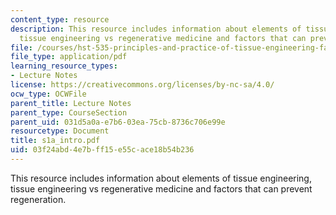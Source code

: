 ```yaml
---
content_type: resource
description: This resource includes information about elements of tissue engineering,
  tissue engineering vs regenerative medicine and factors that can prevent regeneration.
file: /courses/hst-535-principles-and-practice-of-tissue-engineering-fall-2004/03f24abd4e7bff15e55cace18b54b236_s1a_intro.pdf
file_type: application/pdf
learning_resource_types:
- Lecture Notes
license: https://creativecommons.org/licenses/by-nc-sa/4.0/
ocw_type: OCWFile
parent_title: Lecture Notes
parent_type: CourseSection
parent_uid: 031d5a0a-e7b6-03ea-75cb-8736c706e99e
resourcetype: Document
title: s1a_intro.pdf
uid: 03f24abd-4e7b-ff15-e55c-ace18b54b236
---
```

This resource includes information about elements of tissue engineering, tissue engineering vs regenerative medicine and factors that can prevent regeneration.